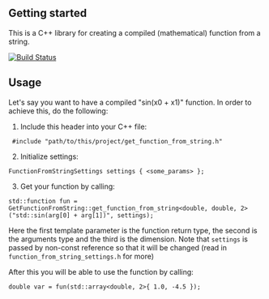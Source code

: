 ## Getting started
This is a C++ library for creating a compiled (mathematical) function from a string. 

[![Build Status](https://travis-ci.org/oyyablokov/math-function-from-string.svg?branch=master)](https://travis-ci.org/oyyablokov/math-function-from-string)

## Usage
Let's say you want to have a compiled "sin(x0 + x1)" function. In order to achieve this, do the following:
1. Include this header into your C++ file:
```
 #include "path/to/this/project/get_function_from_string.h"
```
2. Initialize settings:
```
FunctionFromStringSettings settings { <some_params> };
```
3. Get your function by calling:
```
std::function fun = GetFunctionFromString::get_function_from_string<double, double, 2>("std::sin(arg[0] + arg[1])", settings);
```
Here the first template parameter is the function return type, the second is the arguments type and the third is the dimension. Note that `settings` is passed by non-const reference so that it will be changed (read in `function_from_string_settings.h` for more)  

After this you will be able to use the function by calling:
```
double var = fun(std::array<double, 2>{ 1.0, -4.5 });
```
